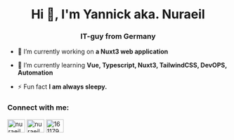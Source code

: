 <h1 align="center">Hi 👋, I'm Yannick aka. Nuraeil</h1>
<h3 align="center">IT-guy from Germany</h3>

- 🔭 I’m currently working on **a Nuxt3 web application**

- 🌱 I’m currently learning **Vue, Typescript, Nuxt3, TailwindCSS, DevOPS, Automation**

- ⚡ Fun fact **I am always sleepy.**

<h3 align="left">Connect with me:</h3>
<p align="left">
<a href="https://dev.to/nuraeil" target="blank"><img align="center" src="https://raw.githubusercontent.com/rahuldkjain/github-profile-readme-generator/master/src/images/icons/Social/devto.svg" alt="nuraeil" height="30" width="40" /></a>
<a href="https://twitter.com/nuraeil" target="blank"><img align="center" src="https://raw.githubusercontent.com/rahuldkjain/github-profile-readme-generator/master/src/images/icons/Social/twitter.svg" alt="nuraeil" height="30" width="40" /></a>
<a href="https://stackoverflow.com/users/16117994" target="blank"><img align="center" src="https://raw.githubusercontent.com/rahuldkjain/github-profile-readme-generator/master/src/images/icons/Social/stack-overflow.svg" alt="16117994" height="30" width="40" /></a>
</p>


